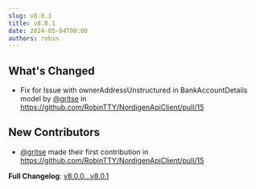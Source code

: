 ```yaml
---
slug: v8.0.1
title: v8.0.1
date: 2024-05-04T00:00
authors: robin
---
```


## What's Changed

- Fix for Issue with ownerAddressUnstructured in BankAccountDetails model by [@gritse](https://github.com/gritse) in https://github.com/RobinTTY/NordigenApiClient/pull/15

## New Contributors

- [@gritse](https://github.com/gritse) made their first contribution in https://github.com/RobinTTY/NordigenApiClient/pull/15

**Full Changelog**: [v8.0.0...v8.0.1](https://github.com/RobinTTY/NordigenApiClient/compare/v8.0.0...v8.0.1)
